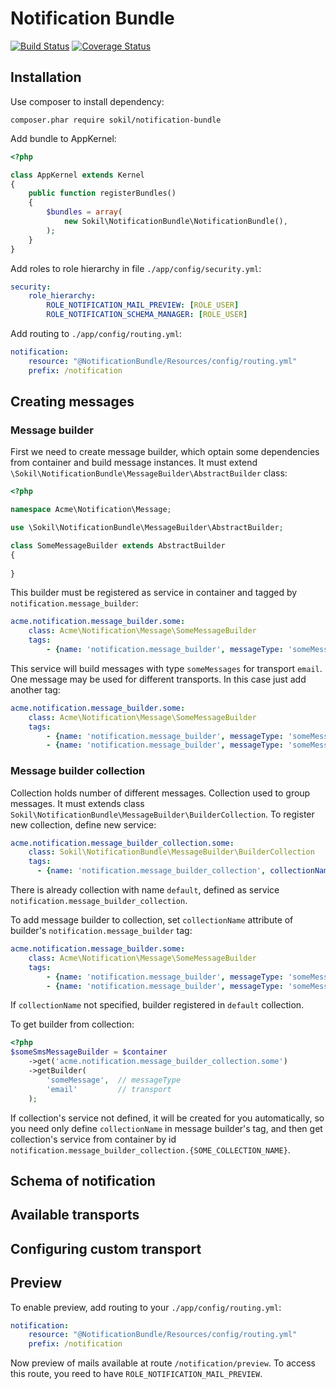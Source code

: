 # Notification Bundle

[![Build Status](https://travis-ci.org/sokil/NotificationBundle.svg?branch=master)](https://travis-ci.org/sokil/NotificationBundle)
[![Coverage Status](https://coveralls.io/repos/github/sokil/NotificationBundle/badge.svg)](https://coveralls.io/github/sokil/NotificationBundle)

## Installation

Use composer to install dependency:

```
composer.phar require sokil/notification-bundle
```

Add bundle to AppKernel:
```php
<?php

class AppKernel extends Kernel
{
    public function registerBundles()
    {
        $bundles = array(
            new Sokil\NotificationBundle\NotificationBundle(),
        );
    }
}
```

Add roles to role hierarchy in file `./app/config/security.yml`:

```yaml
security:
    role_hierarchy:
        ROLE_NOTIFICATION_MAIL_PREVIEW: [ROLE_USER]
        ROLE_NOTIFICATION_SCHEMA_MANAGER: [ROLE_USER]
```

Add routing to `./app/config/routing.yml`:
```yaml
notification:
    resource: "@NotificationBundle/Resources/config/routing.yml"
    prefix: /notification
```

## Creating messages

### Message builder

First we need to create message builder, which optain some dependencies from container and build message instances.
It must extend `\Sokil\NotificationBundle\MessageBuilder\AbstractBuilder` class:

```php
<?php

namespace Acme\Notification\Message;

use \Sokil\NotificationBundle\MessageBuilder\AbstractBuilder;

class SomeMessageBuilder extends AbstractBuilder
{
    
}

```

This builder must be registered as service in container and tagged by `notification.message_builder`:

```yaml
acme.notification.message_builder.some:
    class: Acme\Notification\Message\SomeMessageBuilder
    tags:
        - {name: 'notification.message_builder', messageType: 'someMessage', transport: 'email'}
```

This service will build messages with type `someMessages` for transport `email`. One
message may be used for different transports. In this case just add another tag:

```yaml
acme.notification.message_builder.some:
    class: Acme\Notification\Message\SomeMessageBuilder
    tags:
        - {name: 'notification.message_builder', messageType: 'someMessage', transport: 'email'}
        - {name: 'notification.message_builder', messageType: 'someMessage', transport: 'sms'}
```

### Message builder collection

Collection holds number of different messages. Collection used to group 
messages. It must extends class `Sokil\NotificationBundle\MessageBuilder\BuilderCollection`.
To register new collection, define new service:

```yaml
acme.notification.message_builder_collection.some:
    class: Sokil\NotificationBundle\MessageBuilder\BuilderCollection
    tags:
      - {name: 'notification.message_builder_collection', collectionName: 'some'}
```

There is already collection with name `default`, defined as service `notification.message_builder_collection`.

To add message builder to collection, set `collectionName` attribute of builder's `notification.message_builder` tag:

```yaml
acme.notification.message_builder.some:
    class: Acme\Notification\Message\SomeMessageBuilder
    tags:
        - {name: 'notification.message_builder', messageType: 'someMessage', transport: 'email', collectionName, 'some'}
        - {name: 'notification.message_builder', messageType: 'someMessage', transport: 'sms'}
```

If `collectionName` not specified, builder registered in `default` collection.

To get builder from collection:

```php
<?php
$someSmsMessageBuilder = $container
    ->get('acme.notification.message_builder_collection.some')
    ->getBuilder(
        'someMessage',  // messageType 
        'email'         // transport
    );
```

If collection's service not defined, it will be created for you automatically, so 
you need only define `collectionName` in message builder's tag, and then get 
collection's service from container 
by id `notification.message_builder_collection.{SOME_COLLECTION_NAME}`.

## Schema of notification

## Available transports

## Configuring custom transport

## Preview

To enable preview, add routing to your `./app/config/routing.yml`:

```yaml
notification:
    resource: "@NotificationBundle/Resources/config/routing.yml"
    prefix: /notification
```

Now preview of mails available at route `/notification/preview`. 
To access this route, you reed to have `ROLE_NOTIFICATION_MAIL_PREVIEW`.
